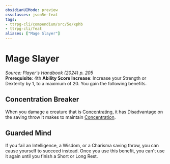 ```yaml
---
obsidianUIMode: preview
cssclasses: json5e-feat
tags:
- ttrpg-cli/compendium/src/5e/xphb
- ttrpg-cli/feat
aliases: ["Mage Slayer"]
---
```

# Mage Slayer
*Source: Player's Handbook (2024) p. 205*  
**Prerequisite**: 4th
**Ability Score Increase**: Increase your Strength or Dexterity by 1, to a maximum of 20.
You gain the following benefits.

## Concentration Breaker

When you damage a creature that is [Concentrating](3-Mechanics/CLI/rules/conditions.md#Concentration), it has Disadvantage on the saving throw it makes to maintain [Concentration](3-Mechanics/CLI/rules/conditions.md#Concentration).

## Guarded Mind

If you fail an Intelligence, a Wisdom, or a Charisma saving throw, you can cause yourself to succeed instead. Once you use this benefit, you can't use it again until you finish a Short or Long Rest.